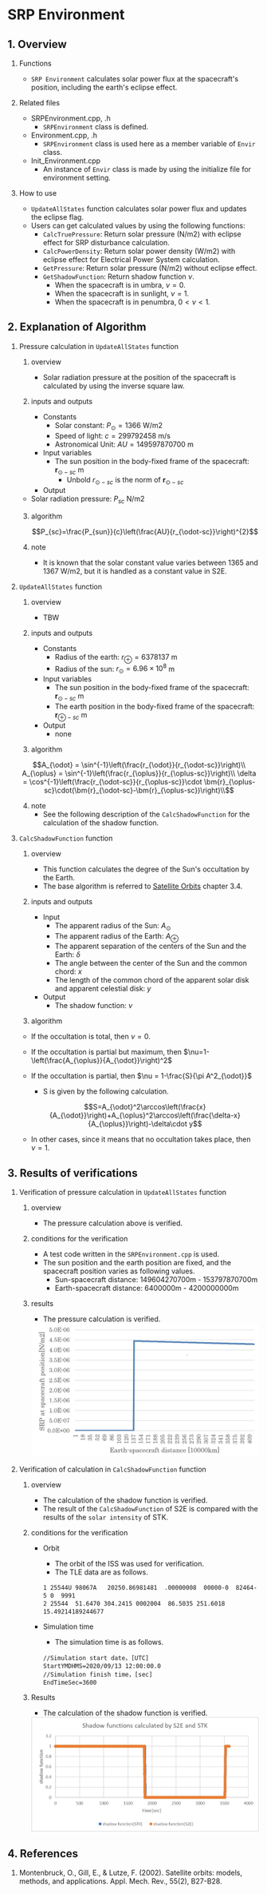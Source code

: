 # SRP Environment

## 1.  Overview

1. Functions
   - `SRP Environment` calculates solar power flux at the spacecraft's position, including the earth's eclipse effect.

2. Related files
   - SRPEnvironment.cpp, .h
     - `SRPEnvironment` class is defined. 
   - Environment.cpp, .h
     - `SRPEnvironment` class is used here as a member variable of `Envir` class.
   - Init_Environment.cpp
     - An instance of `Envir` class is made by using the initialize file for environment setting.

3. How to use
   - `UpdateAllStates` function calculates solar power flux and updates the eclipse flag.
   - Users can get calculated values by using the following functions:
     - `CalcTruePressure`: Return solar pressure (N/m2) with eclipse effect for SRP disturbance calculation.
     - `CalcPowerDensity`: Return solar power density (W/m2) with eclipse effect for Electrical Power System calculation.
     - `GetPressure`: Return solar pressure (N/m2) without eclipse effect.
     - `GetShadowFunction`: Return shadow function $`\nu`$.
       - When the spacecraft is in umbra, $`\nu=0`$.
       - When the spacecraft is in sunlight, $`\nu=1`$.
       - When the spacecraft is in penumbra, $`0<\nu<1`$.

   

## 2. Explanation of Algorithm
1. Pressure calculation in `UpdateAllStates` function

   1. overview
      - Solar radiation pressure at the position of the spacecraft is calculated by using the inverse square law.

   2. inputs and outputs
      - Constants
        - Solar constant: $`P_{\odot} = 1366`$ W/m2
        - Speed of light: $`c = 299792458`$ m/s
        - Astronomical Unit: $`AU = 149597870700`$ m
      - Input variables
        -  The sun position in the body-fixed frame of the spacecraft: $`\bm{r}_{\odot-sc}`$ m
           -  Unbold $`r_{\odot-sc}`$ is the norm of $`\bm{r}_{\odot-sc}`$
      - Output
     - Solar radiation pressure: $`P_{sc}`$ N/m2

   3. algorithm
      ```math
      P_{sc}=\frac{P_{sun}}{c}\left(\frac{AU}{r_{\odot-sc}}\right)^{2}
      ```
      
   4. note
      - It is known that the solar constant value varies between 1365 and 1367 W/m2, but it is handled as a constant value in S2E. 
   
2. `UpdateAllStates` function
   1. overview
      - TBW

   2. inputs and outputs
      - Constants
        - Radius of the earth: $`r_{\oplus}=6378137`$ m
        - Radius of the sun: $`r_{\odot}=6.96\times10^{8}`$ m
      - Input variables
        - The sun position in the body-fixed frame of the spacecraft: $`\bm{r}_{\odot-sc}`$ m
        - The earth position in the body-fixed frame of the spacecraft: $`\bm{r}_{\oplus-sc}`$ m
      - Output
        - none

   3. algorithm
   ```math
   A_{\odot} = \sin^{-1}\left(\frac{r_{\odot}}{r_{\odot-sc}}\right)\\
   A_{\oplus} = \sin^{-1}\left(\frac{r_{\oplus}}{r_{\oplus-sc}}\right)\\
   \delta = \cos^{-1}\left(\frac{r_{\odot-sc}}{r_{\oplus-sc}}\cdot \bm{r}_{\oplus-sc}\cdot(\bm{r}_{\odot-sc}-\bm{r}_{\oplus-sc})\right)\\
   ```
   
   4. note
      - See the following description of the `CalcShadowFunction` for the calculation of the shadow function.

3. `CalcShadowFunction` function
   1. overview
      - This function calculates the degree of the Sun's occultation by the Earth.
      - The base algorithm is referred to [Satellite Orbits](https://www.springer.com/jp/book/9783540672807) chapter 3.4. 

   2. inputs and outputs
      - Input
         - The apparent radius of the Sun: $`A_{\odot}`$
         - The apparent radius of the Earth: $`A_{\oplus}`$
         - The apparent separation of the centers of the Sun and the Earth: $`\delta`$
         - The angle between the center of the Sun and the common chord: $`x`$
         - The length of the common chord of the apparent solar disk and apparent celestial disk: $`y`$
      - Output
         - The shadow function: $`\nu`$

   3. algorithm
     - If the occultation is total, then $`\nu=0`$.
      - If the occultation is partial but maximum, then $`\nu=1-\left(\frac{A_{\oplus}}{A_{\odot}}\right)^2`$
      - If the occultation is partial, then $`\nu = 1-\frac{S}{\pi A^2_{\odot}}`$
         - S is given by the following calculation.

         ```math
         S=A_{\odot}^2\arccos\left(\frac{x}{A_{\odot}}\right)+A_{\oplus}^2\arccos\left(\frac{\delta-x}{A_{\oplus}}\right)-\delta\cdot y
         ```
      - In other cases, since it means that no occultation takes place, then $`\nu=1`$.


## 3. Results of verifications

1. Verification of pressure calculation in `UpdateAllStates` function
   1. overview
      - The pressure calculation above is verified.
      
   2. conditions for the verification
      - A test code written in the `SRPEnvironment.cpp` is used.
      - The sun position and the earth position are fixed, and the spacecraft position varies as following values.
        - Sun-spacecraft distance: 149604270700m - 153797870700m
        - Earth-spacecraft distance: 6400000m - 4200000000m

   3. results
      - The pressure calculation is verified.

      <img src="./figs/Result_SRP_calculation.JPG" alt="SummaryCalculationTime" style="zoom: 50%;" />

2. Verification of calculation in `CalcShadowFunction` function
   1. overview
      - The calculation of the shadow function is verified.
      - The result of the `CalcShadowFunction` of S2E is compared with the results of the `solar intensity` of STK.

   2. conditions for the verification
      - Orbit
         - The orbit of the ISS was used for verification.
         - The TLE data are as follows.
         ```
         1 25544U 98067A   20250.86981481  .00000008  00000-0  82464-5 0  9991
         2 25544  51.6470 304.2415 0002004  86.5035 251.6018 15.49214189244677
         ```
      
      - Simulation time
         - The simulation time is as follows.
         ```
         //Simulation start date，[UTC]
         StartYMDHMS=2020/09/13 12:00:00.0
         //Simulation finish time，[sec]
         EndTimeSec=3600
         ```

   3. Results
      - The calculation of the shadow function is verified.
      <img src="./figs/Result_SRPEnvironment_shadowfunction.jpg" alt="Result_SRPEnvironment_shadowfunction" style="zoom: 50%;" />


## 4. References
1. Montenbruck, O., Gill, E., & Lutze, F. (2002). Satellite orbits: models, methods, and applications. Appl. Mech. Rev., 55(2), B27-B28.
